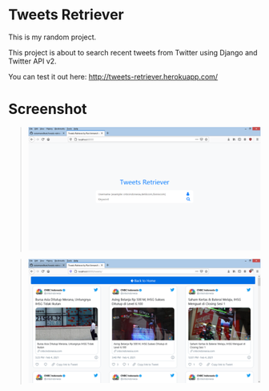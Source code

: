 # Tweets Retriever
This is my random project.

This project is about to search recent tweets from Twitter using Django and Twitter API v2.

You can test it out here: http://tweets-retriever.herokuapp.com/

# Screenshot
> ![alt text](https://github.com/ruriarmandhani/tweets-retriever/blob/master/screenshot/tweets-retriever-1.PNG)

> ![alt text](https://github.com/ruriarmandhani/tweets-retriever/blob/master/screenshot/tweets-retriever-2.PNG)
